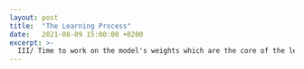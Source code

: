 ```yaml
---
layout: post
title:  "The Learning Process"
date:   2021-08-09 15:00:00 +0200
excerpt: >-
  III/ Time to work on the model's weights which are the core of the learning process.
---
```

